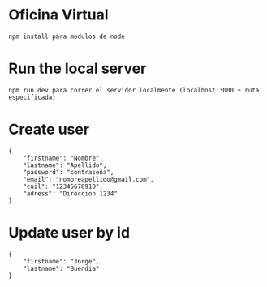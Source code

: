 # Oficina Virtual

```
npm install para modulos de node
```

# Run the local server

```
npm run dev para correr el servidor localmente (localhost:3000 + ruta especificada)
```

# Create user

```
{
	"firstname": "Nombre",
	"lastname": "Apellido",
	"password": "contraseña",
	"email": "nombreapellido@gmail.com",
	"cuil": "12345678910",
	"adress": "Direccion 1234"
}
```

# Update user by id

```
{
	"firstname": "Jorge",
	"lastname": "Buendia"
}
```

